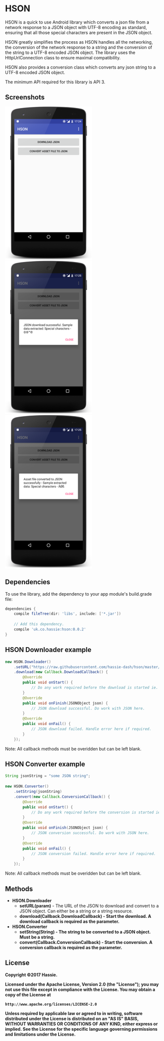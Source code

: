 HSON
====

HSON is a quick to use Android library which converts a json file from a network response to a JSON object with UTF-8 encoding as standard, ensuring that all those special characters are present in the JSON object.

HSON greatly simplifies the process as HSON handles all the networking, the conversion of the network response to a string and the conversion of the string to a UTF-8 encoded JSON object. The library uses the HttpUrlConnection class to ensure maximal compatibility.

HSON also provides a conversion class which converts any json string to a UTF-8 encoded JSON object.

The minimum API required for this library is API 3.

Screenshots
-----------
<img src="/screenshots/screenshot-01.png" height="500"> <img src="/screenshots/screenshot-02.png" height="500"> <img src="/screenshots/screenshot-03.png" height="500">

Dependencies
------------
To use the library, add the dependency to your app module's build.grade file:
```gradle
dependencies {
    compile fileTree(dir: 'libs', include: ['*.jar'])
    
    // Add this dependency.
    compile 'uk.co.hassie:hson:0.0.2'
}
```

HSON Downloader example
-----------------------
```java
new HSON.Downloader()
    .setURL("https://raw.githubusercontent.com/hassie-dash/hson/master/sample_json.json")
    .download(new Callback.DownloadCallback() {
        @Override
        public void onStart() {
            // Do any work required before the download is started ie. showing a progress dialog.
        }
        @Override
        public void onFinish(JSONObject json) {
            // JSON download successful. Do work with JSON here.
        }
        @Override
        public void onFail() {
            // JSON download failed. Handle error here if required.
        }
    });
```

Note: All callback methods must be overidden but can be left blank.

HSON Converter example
----------------------
```java
String jsonString = "some JSON string";

new HSON.Converter()
    .setString(jsonString)
    .convert(new Callback.ConversionCallback() {
        @Override
        public void onStart() {
            // Do any work required before the conversion is started ie. showing a progress dialog.
        }
        @Override
        public void onFinish(JSONObject json) {
            // JSON conversion successful. Do work with JSON here.
        }
        @Override
        public void onFail() {
            // JSON conversion failed. Handle error here if required.
        }
    });
```

Note: All callback methods must be overidden but can be left blank.

Methods
-------
* <b>HSON.Downloader</b>
  * <b>setURL(param)</b> - The URL of the JSON to download and convert to a JSON object. Can either be a string or a string resource.
  * <b>download(Callback.DownloadCallback) - Start the download. A download callback is required as the parameter.
* <b>HSON.Converter</b>
  * <b>setString(String)</b> - The string to be converted to a JSON object. Must be a string.
  * <b>convert(Callback.ConversionCallback)</b> - Start the conversion. A conversion callback is required as the parameter.

License
-------
Copyright ©2017 Hassie.

Licensed under the Apache License, Version 2.0 (the "License");
you may not use this file except in compliance with the License.
You may obtain a copy of the License at

    http://www.apache.org/licenses/LICENSE-2.0

Unless required by applicable law or agreed to in writing, software
distributed under the License is distributed on an "AS IS" BASIS,
WITHOUT WARRANTIES OR CONDITIONS OF ANY KIND, either express or implied.
See the License for the specific language governing permissions and
limitations under the License.